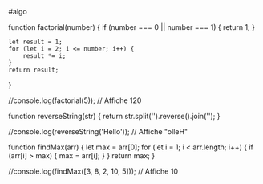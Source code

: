 #algo



function factorial(number) {
    if (number === 0 || number === 1) {
        return 1;
    }

    let result = 1;
    for (let i = 2; i <= number; i++) {
        result *= i;
    }
    return result;
}

//console.log(factorial(5)); // Affiche 120



function reverseString(str) {
    return str.split('').reverse().join('');
}

//console.log(reverseString('Hello')); // Affiche "olleH"


function findMax(arr) {
    let max = arr[0];
    for (let i = 1; i < arr.length; i++) {
        if (arr[i] > max) {
            max = arr[i];
        }
    }
    return max;
}

//console.log(findMax([3, 8, 2, 10, 5])); // Affiche 10

